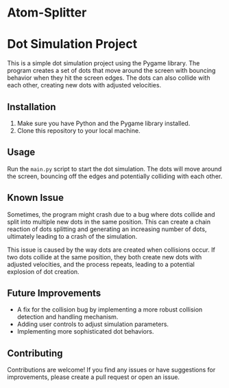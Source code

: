 # Atom-Splitter

# Dot Simulation Project

This is a simple dot simulation project using the Pygame library. The program creates a set of dots that move around the screen with bouncing behavior when they hit the screen edges. The dots can also collide with each other, creating new dots with adjusted velocities.

## Installation

1. Make sure you have Python and the Pygame library installed.
2. Clone this repository to your local machine.

## Usage

Run the `main.py` script to start the dot simulation. The dots will move around the screen, bouncing off the edges and potentially colliding with each other.

## Known Issue

Sometimes, the program might crash due to a bug where dots collide and split into multiple new dots in the same position. This can create a chain reaction of dots splitting and generating an increasing number of dots, ultimately leading to a crash of the simulation.

This issue is caused by the way dots are created when collisions occur. If two dots collide at the same position, they both create new dots with adjusted velocities, and the process repeats, leading to a potential explosion of dot creation.

## Future Improvements

- A fix for the collision bug by implementing a more robust collision detection and handling mechanism.
- Adding user controls to adjust simulation parameters.
- Implementing more sophisticated dot behaviors.

## Contributing

Contributions are welcome! If you find any issues or have suggestions for improvements, please create a pull request or open an issue.

